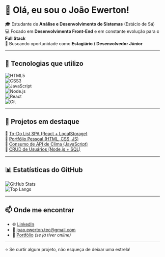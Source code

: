 # 👋 Olá, eu sou o João Ewerton!

🎓 Estudante de **Análise e Desenvolvimento de Sistemas** (Estácio de Sá)  
💻 Focado em **Desenvolvimento Front-End** e em constante evolução para o **Full Stack**  
🚀 Buscando oportunidade como **Estagiário / Desenvolvedor Júnior**  

---

## 🚀 Tecnologias que utilizo
![HTML5](https://img.shields.io/badge/HTML5-E34F26?style=for-the-badge&logo=html5&logoColor=white)  
![CSS3](https://img.shields.io/badge/CSS3-1572B6?style=for-the-badge&logo=css3&logoColor=white)  
![JavaScript](https://img.shields.io/badge/JavaScript-F7DF1E?style=for-the-badge&logo=javascript&logoColor=black)  
![Node.js](https://img.shields.io/badge/Node.js-43853D?style=for-the-badge&logo=node.js&logoColor=white)  
![React](https://img.shields.io/badge/React-20232A?style=for-the-badge&logo=react&logoColor=61DAFB)  
![Git](https://img.shields.io/badge/Git-F05032?style=for-the-badge&logo=git&logoColor=white)  

---

## 📌 Projetos em destaque
🔹 [To-Do List SPA (React + LocalStorage)](https://github.com/Joao-Ewerton93/todo-list-spa-react)  
🔹 [Portfólio Pessoal (HTML, CSS, JS)](https://github.com/Joao-Ewerton93/portfolio-pessoal)  
🔹 [Consumo de API de Clima (JavaScript)](https://github.com/Joao-Ewerton93/api-clima-js)  
🔹 [CRUD de Usuários (Node.js + SQL)](https://github.com/Joao-Ewerton93/crud-usuarios-node)  

---

## 📊 Estatísticas do GitHub
![GitHub Stats](https://github-readme-stats.vercel.app/api?username=Joao-Ewerton93&show_icons=true&theme=tokyonight)  
![Top Langs](https://github-readme-stats.vercel.app/api/top-langs/?username=Joao-Ewerton93&layout=compact&theme=tokyonight)  

---

## 📫 Onde me encontrar
- 🌐 [LinkedIn](https://linkedin.com/in/seu-linkedin)  
- 📧 joao.ewerton.tec@gmail.com  
- 💼 [Portfólio](https://seu-portfolio.com) _(se já tiver online)_  

---
⭐ Se curtir algum projeto, não esqueça de deixar uma estrela!
